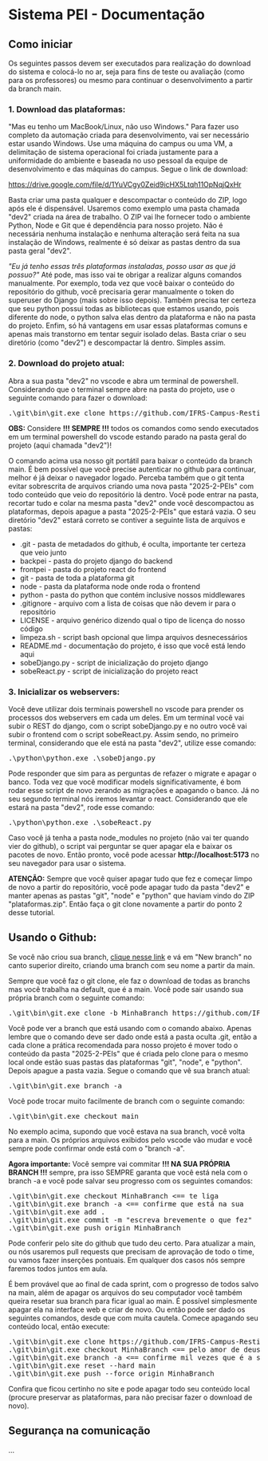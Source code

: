 <h1>Sistema PEI - Documentação</h1>

<h2>Como iniciar</h2>

<p>Os seguintes passos devem ser executados para realização do download do sistema e colocá-lo no ar, seja para fins de teste ou avaliação (como para os professores)
ou mesmo para continuar o desenvolvimento a partir da branch main.</p>

<h3>1. Download das plataformas:</h3>
<pÉ necessário estar usando Windows, faça o download do arquivo ZIP abaixo. <i>"Mas eu tenho um MacBook/Linux, não uso Windows."</i>
Para fazer uso completo da automação criada para desenvolvimento, vai ser necessário estar usando Windows. Use uma máquina do campus ou uma VM, a delimitação de sistema operacional
foi criada justamente para a uniformidade do ambiente e baseada no uso pessoal da equipe de desenvolvimento e das máquinas do campus. Segue o link de download:</p>

<a href="https://drive.google.com/file/d/1YuVCgy0Zeid9icHX5Ltqh11OpNqjQxHr">https://drive.google.com/file/d/1YuVCgy0Zeid9icHX5Ltqh11OpNqjQxHr</a>

<p>Basta criar uma pasta qualquer e descompactar o conteúdo do ZIP, logo após ele é dispensável. Usaremos como exemplo uma pasta chamada "dev2" criada na área de trabalho. O ZIP vai
lhe fornecer todo o ambiente Python, Node e Git que é dependência para nosso projeto. Não é necessária nenhuma instalação e nenhuma alteração será feita na sua instalação de Windows,
realmente é só deixar as pastas dentro da sua pasta geral "dev2".</p> <i>"Eu já tenho essas três plataformas instaladas, posso usar as que já possuo?"</i> Até pode, mas isso vai te obrigar
a realizar alguns comandos manualmente. Por exemplo, toda vez que você baixar o conteúdo do repositório do github, você precisaria gerar manualmente o token do superuser do Django
(mais sobre isso depois). Também precisa ter certeza que seu python possui todas as bibliotecas que estamos usando, pois diferente do node, o python salva elas dentro da plataforma e
não na pasta do projeto. Enfim, só há vantagens em usar essas plataformas comuns e apenas mais transtorno em tentar seguir isolado delas. Basta criar o seu diretório (como "dev2")
e descompactar lá dentro. Simples assim.</p>

<h3>2. Download do projeto atual:</h3>
<p>Abra a sua pasta "dev2" no vscode e abra um terminal de powershell. Considerando que o terminal sempre abre na pasta do projeto, use o seguinte comando para fazer o download:</p>

<pre>.\git\bin\git.exe clone https://github.com/IFRS-Campus-Restinga/2025-2-PEIs.git</pre>

<p><b>OBS:</b> Considere <b>!!! SEMPRE !!!</b> todos os comandos como sendo executados em um terminal powershell do vscode estando parado na pasta geral do projeto (aqui chamada "dev2")!</p>
<p>O comando acima usa nosso git portátil para baixar o conteúdo da branch main. É bem possível que você precise autenticar no github para continuar, melhor é já deixar o navegador logado.
Perceba também que o git tenta evitar sobrescrita de arquivos criando uma nova pasta "2025-2-PEIs" com todo conteúdo que veio do repositório lá dentro. Você pode entrar na pasta, recortar
tudo e colar na mesma pasta "dev2" onde você descompactou as plataformas, depois apague a pasta "2025-2-PEIs" que estará vazia. O seu diretório "dev2" estará correto se contiver a seguinte
lista de arquivos e pastas:</p>
<ul><li>.git - pasta de metadados do github, é oculta, importante ter certeza que veio junto</li>
<li>backpei - pasta do projeto django do backend</li>
<li>frontpei - pasta do projeto react do frontend</li>
<li>git - pasta de toda a plataforma git</li>
<li>node - pasta da plataforma node onde roda o frontend</li>
<li>python - pasta do python que contém inclusive nossos middlewares</li>
<li>.gitignore - arquivo com a lista de coisas que não devem ir para o repositório</li>
<li>LICENSE - arquivo genérico dizendo qual o tipo de licença do nosso código</li>
<li>limpeza.sh - script bash opcional que limpa arquivos desnecessários</li>
<li>README.md - documentação do projeto, é isso que você está lendo aqui</li>
<li>sobeDjango.py - script de inicialização do projeto django</li>
<li>sobeReact.py - script de inicialização do projeto react</li></ul>

<h3>3. Inicializar os webservers:</h3>
<p>Você deve utilizar dois terminais powershell no vscode para prender os processos dos webservers em cada um deles. Em um terminal você vai subir o REST do django, com o script sobeDjango.py
e no outro você vai subir o frontend com o script sobeReact.py. Assim sendo, no primeiro terminal, considerando que ele está na pasta "dev2", utilize esse comando:</p>

<pre>.\python\python.exe .\sobeDjango.py</pre>

<p>Pode responder que sim para as perguntas de refazer o migrate e apagar o banco. Toda vez que você modificar models significativamente, é bom rodar esse script de novo zerando as migrações
e apagando o banco. Já no seu segundo terminal nós iremos levantar o react. Considerando que ele estará na pasta "dev2", rode esse comando:</p>

<pre>.\python\python.exe .\sobeReact.py</pre>

<p>Caso você já tenha a pasta node_modules no projeto (não vai ter quando vier do github), o script vai perguntar se quer apagar ela e baixar os pacotes de novo. Então pronto, você pode
acessar <b>http://localhost:5173</b> no seu navegador para usar o sistema.</p>
<p><b>ATENÇÃO:</b> Sempre que você quiser apagar tudo que fez e começar limpo de novo a partir do repositório, você pode apagar tudo da pasta "dev2" e manter apenas as pastas "git", "node" e
"python" que haviam vindo do ZIP "plataformas.zip". Então faça o git clone novamente a partir do ponto 2 desse tutorial.</p>

<h2>Usando o Github:</h2>
<p>Se você não criou sua branch, <a href="https://github.com/IFRS-Campus-Restinga/2025-2-PEIs/branches">clique nesse link</a> e vá em "New branch" no canto superior direito, criando uma branch
com seu nome a partir da main.</p> Sempre que você faz o git clone, ele faz o download de todas as branchs mas você trabalha na default, que é a main. Você pode sair usando sua própria branch
com o seguinte comando:</p>

<pre>.\git\bin\git.exe clone -b MinhaBranch https://github.com/IFRS-Campus-Restinga/2025-2-PEIs.git</pre>

<p>Você pode ver a branch que está usando com o comando abaixo. Apenas lembre que o comando deve ser dado onde está a pasta oculta .git, então a cada clone a prática recomendada para nosso projeto
é mover todo o conteúdo da pasta "2025-2-PEIs" que é criada pelo clone para o mesmo local onde estão suas pastas das plataformas "git", "node", e "python". Depois apague a pasta vazia. Segue
o comando que vê sua branch atual:</p>

<pre>.\git\bin\git.exe branch -a</pre>

<p>Você pode trocar muito facilmente de branch com o seguinte comando:</p>

<pre>.\git\bin\git.exe checkout main</pre>

<p>No exemplo acima, supondo que você estava na sua branch, você volta para a main. Os próprios arquivos exibidos pelo vscode vão mudar e você sempre pode confirmar onde está com o "branch -a".</p>
<p><b>Agora importante:</b> Você sempre vai commitar <b>!!! NA SUA PRÓPRIA BRANCH !!!</b> sempre, pra isso SEMPRE garanta que você está nela com o branch -a e você pode salvar seu progresso
com os seguintes comandos:</p>

<pre>.\git\bin\git.exe checkout MinhaBranch <== te liga
.\git\bin\git.exe branch -a <== confirme que está na sua
.\git\bin\git.exe add .
.\git\bin\git.exe commit -m "escreva brevemente o que fez"
.\git\bin\git.exe push origin MinhaBranch
</pre>

<p>Pode conferir pelo site do github que tudo deu certo. Para atualizar a main, ou nós usaremos pull requests que precisam de aprovação de todo o time, ou vamos fazer inserções pontuais. Em qualquer
dos casos nós sempre faremos todos juntos em aula.</p>
<p>É bem provável que ao final de cada sprint, com o progresso de todos salvo na main, além de apagar os arquivos do seu computador você também queira resetar sua branch para ficar igual ao main.
É possível simplesmente apagar ela na interface web e criar de novo. Ou então pode ser dado os seguintes comandos, desde que com muita cautela. Comece apagando seu conteúdo local, então execute:</p>

<pre>.\git\bin\git.exe clone https://github.com/IFRS-Campus-Restinga/2025-2-PEIs.git
.\git\bin\git.exe checkout MinhaBranch <== pelo amor de deus
.\git\bin\git.exe branch -a <== confirme mil vezes que é a sua
.\git\bin\git.exe reset --hard main
.\git\bin\git.exe push --force origin MinhaBranch
</pre>

<p>Confira que ficou certinho no site e pode apagar todo seu conteúdo local (procure preservar as plataformas, para não precisar fazer o download de novo).</p>

<h2>Segurança na comunicação</h2>

<p>...</p>
